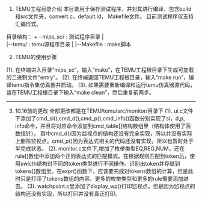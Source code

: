 1. TEMU工程目录介绍
本目录用于保存测试程序，并对其进行编译，包含build和src文件夹，convert.c，default.ld， Makefile文件。
目前测试程序仅支持汇编形式。

目录结构：
   +--mips_sc/        		: 测试程序目录
   |        
   |--temu/			: temu源程序目录
   |
   |--Makefile			: make脚本

2. TEMU的使用步骤

(1). 在终端进入目录”mips_sc“，输入“make”，在TEMU工程根目录下生成可加载的二进制文件“entry”。
(2). 在终端退回TEMU工程根目录，输入“make run”，编译temu指令集仿真器并启动。
(3). 如果需要重新编译和运行temu仿真器源代码，请在TEMU工程根目录下输入“make clean”，然后重复前两步。

------------------------
3. 10.16前的更改
全部更改都是在TEMU/temu/src/monitor/目录下
(1). ui.c文件下添加了cmd_si(),cmd_d(),cmd_p(),cmd_info()函数分别实现了si，d,p, info命令，并且将对应命令添加到cmd_table[]结构数组里（结构体使用了函数指针）。
其中cmd_d()因为监视点的结构还没有完全实现，所以并没有实际上删除监视点。cmd_p()因为表达式相关的代码还没有实现，所以也暂时处于半完成状态。
(2). monitor.c文件下,增加了枚举类型EQ,REG,NUM，还在rule[]数组中添加两个正则表达式的匹配模式。在根据规则匹配到token后，使用swicth结构对不同的token类型进行不同操作。识别出token并存储到tokens[]数组里。在expr()函数下，应该要完成对tokens数组的计算，但是此时只是打印了tokens数组的内容。更多的枚举类型和更多的rule需要添加进去。
(3). watchpoint.c里添加了display_wp()打印监视点。但是因为监视点的结构还没有实现，所以打印并没有真正打印。


